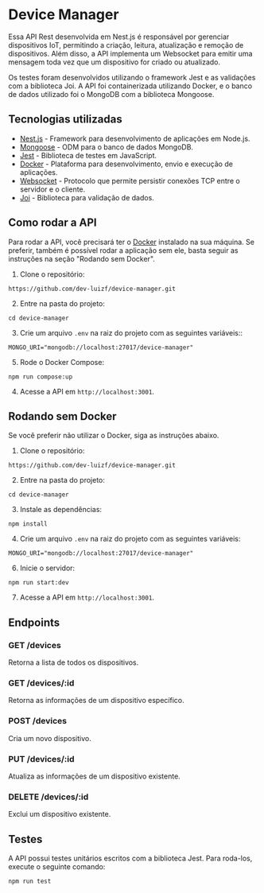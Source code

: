 
# Device Manager

Essa API Rest desenvolvida em Nest.js é responsável por gerenciar dispositivos IoT, permitindo a criação, leitura, atualização e remoção de dispositivos. Além disso, a API implementa um Websocket para emitir uma mensagem toda vez que um dispositivo for criado ou atualizado.

Os testes foram desenvolvidos utilizando o framework Jest e as validações com a biblioteca Joi. A API foi containerizada utilizando Docker, e o banco de dados utilizado foi o MongoDB com a biblioteca Mongoose.

## Tecnologias utilizadas

-   [Nest.js](https://nestjs.com/)  - Framework para desenvolvimento de aplicações em Node.js.
-   [Mongoose](https://mongoosejs.com/)  - ODM para o banco de dados MongoDB.
-   [Jest](https://jestjs.io/)  - Biblioteca de testes em JavaScript.
-   [Docker](https://www.docker.com/)  - Plataforma para desenvolvimento, envio e execução de aplicações.
-   [Websocket](https://developer.mozilla.org/pt-BR/docs/Web/API/WebSocket)  - Protocolo que permite persistir conexões TCP entre o servidor e o cliente.
-   [Joi](https://joi.dev/)  - Biblioteca para validação de dados.


## Como rodar a API

Para rodar a API, você precisará ter o  [Docker](https://www.docker.com/)  instalado na sua máquina. Se preferir, também é possível rodar a aplicação sem ele, basta seguir as instruções na seção "Rodando sem Docker".

1.  Clone o repositório:

`https://github.com/dev-luizf/device-manager.git`

2.  Entre na pasta do projeto:

`cd device-manager`

3.  Crie um arquivo  `.env`  na raiz do projeto com as seguintes variáveis::

```
MONGO_URI="mongodb://localhost:27017/device-manager"

```

5.  Rode o Docker Compose:

`npm run compose:up`

4.  Acesse a API em  `http://localhost:3001`.

## Rodando sem Docker

Se você preferir não utilizar o Docker, siga as instruções abaixo.

1.  Clone o repositório:

`https://github.com/dev-luizf/device-manager.git`

2.  Entre na pasta do projeto:

`cd device-manager`

3.  Instale as dependências:

`npm install`

4.  Crie um arquivo  `.env`  na raiz do projeto com as seguintes variáveis:

`MONGO_URI="mongodb://localhost:27017/device-manager"`

6.  Inicie o servidor:

`npm run start:dev`

7.  Acesse a API em  `http://localhost:3001`.

## Endpoints

### GET /devices

Retorna a lista de todos os dispositivos.

### GET /devices/:id

Retorna as informações de um dispositivo específico.

### POST /devices

Cria um novo dispositivo.

### PUT /devices/:id

Atualiza as informações de um dispositivo existente.

### DELETE /devices/:id

Exclui um dispositivo existente.


## Testes

A API possui testes unitários escritos com a biblioteca Jest. Para roda-los, execute o seguinte comando:

`npm run test`